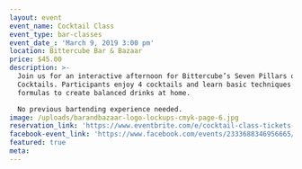 ```yaml
---
layout: event
event_name: Cocktail Class
event_type: bar-classes
event_date_: 'March 9, 2019 3:00 pm'
location: Bittercube Bar & Bazaar
price: $45.00
description: >-
  Join us for an interactive afternoon for Bittercube’s Seven Pillars of Classic
  Cocktails. Participants enjoy 4 cocktails and learn basic techniques and
  formulas to create balanced drinks at home.

  No previous bartending experience needed.
image: /uploads/barandbazaar-logo-lockups-cmyk-page-6.jpg
reservation_link: 'https://www.eventbrite.com/e/cocktail-class-tickets-57837784370'
facebook-event_link: 'https://www.facebook.com/events/2333688346956665/'
featured: true
meta:
---
```


